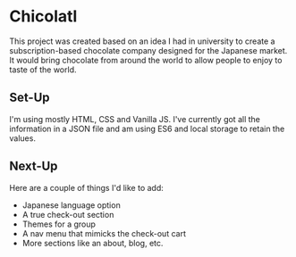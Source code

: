 # Chicolatl
This project was created based on an idea I had in university to create a subscription-based chocolate company designed for the Japanese market. It would bring chocolate from around the world to allow people to enjoy to taste of the world.

## Set-Up
I'm using mostly HTML, CSS and Vanilla JS. I've currently got all the information in a JSON file and am using ES6 and local storage to retain the values.

## Next-Up
Here are a couple of things I'd like to add:
- Japanese language option
- A true check-out section
- Themes for a group
- A nav menu that mimicks the check-out cart
- More sections like an about, blog, etc.
